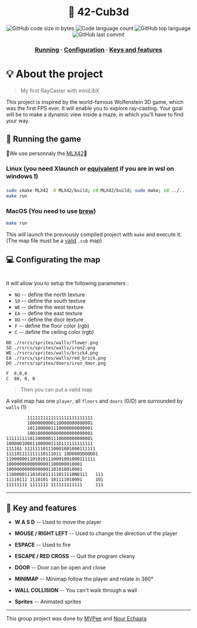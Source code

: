 <h1 align="center">
	🔫 42-Cub3d
</h1>

<p align="center">
	<img alt="GitHub code size in bytes" src="https://img.shields.io/github/languages/code-size/MVPee/42-Cub3d?color=lightblue" />
	<img alt="Code language count" src="https://img.shields.io/github/languages/count/MVPee/42-Cub3d?color=yellow" />
	<img alt="GitHub top language" src="https://img.shields.io/github/languages/top/MVPee/42-Cub3d?color=blue" />
	<img alt="GitHub last commit" src="https://img.shields.io/github/last-commit/MVPee/42-Cub3d?color=green" />
</p>

<h3 align="center">
	<a href="#-running-the-game">Running</a>
	<span> · </span>
	<a href="#-configurating-the-map">Configuration</a>
	<span> · </span>
  	<a href="#-key-and-features">Keys and features</a>
</h3>

# 💡 About the project
> My first RayCaster with miniLibX

This project is inspired by the world-famous Wolfenstein 3D game, which
was the first FPS ever. It will enable you to explore ray-casting. Your goal will be to
make a dynamic view inside a maze, in which you’ll have to find your way.

## 🚀 Running the game
🌟We use personnaly the [MLX42](https://github.com/codam-coding-college/MLX42)🌟
### Linux  (you need Xlaunch or [equivalent](https://github.com/codam-coding-college/MLX42?tab=readme-ov-file#for-windows-with-windows-subsystem-for-linux-2-wsl2) if you are in wsl on windows ❗)
```bash
sudo cmake MLX42 -B MLX42/build; cd MLX42/build; sudo make; cd ../..
make run
```
### MacOS  (You need to use [brew](https://github.com/codam-coding-college/MLX42?tab=readme-ov-file#for-macos))
```bash
make run
```
This will launch the previously compiled project with `make` and execute it.
(The map file must be a [valid](https://github.com/MVPee/42-Cub3d/edit/main/README.md#-configurating-the-map) `.cub` map)

## 💻 Configurating the map

</br>It will allow you to setup the following parameters :
- `NO` -- define the north texture
- `SO` -- define the south texture
- `WE` -- define the west texture
- `EA` -- define the east texture
- `DO` -- define the door texture
- `F` -- define the floor color (rgb)
- `C` -- define the ceiling color (rgb)
```
NO ./rsrcs/sprites/walls/flower.png
SO ./rsrcs/sprites/walls/iron2.png
WE ./rsrcs/sprites/walls/brick4.png
EA ./rsrcs/sprites/walls/red_brick.png
DO ./rsrcs/sprites/doors/iron_door.png

F  0,0,0
C  80, 0, 0
```
> Then you can put a valid map

A valid map has one `player`, all `floors` and `doors` (0/D) are surrounded by `walls` (1)
```
        1111111111111111111111111
        1000000000110000000000001
        1011000001110000000000001
        1001000000000000000000001
111111111011000001110000000000001
10000010001100000111D111111111111
111101 111111101110001001000111111
111101111111110111011 10D000DDDDDD1
1100000011010101110001001000111111
10000000000000001100000010001
10000000000000001101010010001
11000001110101011111011110N0111   111
11110111 1110101 101111010001     101
11111111 1111111 111111111111     111
```
------------
## 📜 Key and features

- **W A S D**
  -- Used to move the player

- **MOUSE / RIGHT LEFT**
  -- Used to change the direction of the player

- **ESPACE**
  -- Used to fire

- **ESCAPE / RED CROSS**
  -- Quit the program cleany

- **DOOR**
  -- Door can be open and close

- **MINIMAP**
  -- Minimap follow the player and rotate in 360°

- **WALL COLLISION**
  -- You can't walk through a wall

- **Sprites**
  -- Animated sprites

---
This group project was done by [MVPee](https://github.com/MVPee) and [Nour Echaara](https://github.com/noureh10)
